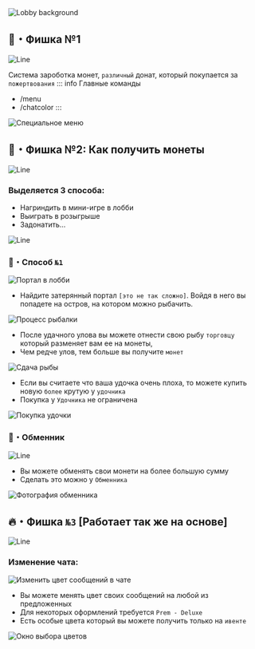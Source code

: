 
<img src="/zatm.webp" alt="Lobby background">


## 🔑・Фишка №1

<img src="/line1.webp" alt="Line">

Система зароботка монет, `различный` донат, который покупается за `пожертвования`
::: info Главные команды
- /menu
- /chatcolor
:::

<img src="/prem.webp" alt="Специальное меню">


## 📕・Фишка №2: Как получить монеты

<img src="/line2.webp" alt="Line">

### Выделяется 3 способа:
* Нагриндить в мини-игре в лобби
* Выиграть в розыгрыше
* Задонатить...

<img src="/line1.webp" alt="Line">

### 🎣・Способ `№1`

<img src="/izm.webp" alt="Портал в лобби">


* Найдите затерянный портал `[это не так сложно]`. Войдя в него вы попадете на остров, на котором можно рыбачить.

<img src="/ribalka.webp" alt="Процесс рыбалки">

* После удачного улова вы можете отнести свою рыбу `торговцу` который разменяет вам ее на монеты, 
* Чем редче улов, тем больше вы получите `монет`

<img src="/riba.webp" alt="Сдача рыбы">

* Если вы считаете что ваша удочка очень плоха, то можете купить новую `более` крутую у `удочника`
* Покупка у `Удочника` не ограничена

<img src="/ido.webp" alt="Покупка удочки">

### 🛒・Обменник

<img src="/line2.webp" alt="Line">

* Вы можете обменять свои монети на более большую сумму
* Сделать это можно у `Обменника`

<img src="/obm.webp" alt="Фотография обменника">

## 🔥・Фишка `№3` [Работает так же на основе]

<img src="/line1.webp" alt="Line">

### Изменение чата:

<img src="/chat.webp" alt="Изменить цвет сообщений в чате">

* Вы можете менять цвет своих сообщений на любой из предложенных
* Для некоторых оформлений требуется `Prem - Deluxe`
* Есть особые цвета который вы можете получить только на `ивенте`

<img src="/mes.webp" alt="Окно выбора цветов">
